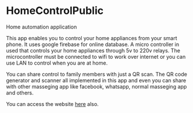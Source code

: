 # HomeControlPublic

Home automation application

This app enables you to control your home appliances from your smart phone. It uses google firebase for online database. A micro controller in used that
controls your home appliances through 5v to 220v relays. The microcontroller must be connected to wifi to work over internet or you can use LAN to control
when you are at home.

You can share control to family members with just a QR scan. The QR code generator and scanner all implemented in this app and even you can share with other masseging app like facebook, whatsapp, normal masseging app and others.

You can access the website [here](https://suvajit790.github.io/HomeControlWeb/) also.
